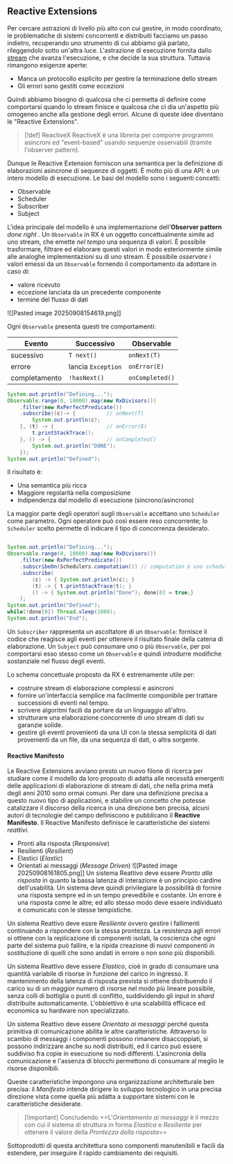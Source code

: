 ## Reactive Extensions
Per cercare astrazioni di livello più alto con cui gestire, in modo coordinato, le problematiche di sistemi concorrenti e distribuiti facciamo un passo indietro, recuperando uno strumento di cui abbiamo già parlato, rileggendolo sotto un'altra luce.
L'astrazione di esecuzione fornita dallo [stream](Stream%Paralleli) che avanza l'esecuzione, e che decide la sua struttura.
Tuttavia rimangono esigenze aperte:
- Manca un protocollo esplicito per gestire la terminazione dello stream
- Gli errori sono gestiti come eccezioni

Quindi abbiamo bisogno di qualcosa che ci permetta di definire come comportarsi quando lo stream finisce e qualcosa che ci dia un'aspetto più omogeneo anche alla gestione degli errori.
Alcune di queste idee diventano le "Reactive Extensions".
>[!def] ReactiveX
>ReactiveX è una libreria per comporre programmi asincroni ed "event-based" usando sequenze osservabili (tramite l'observer pattern).

Dunque le Reactive Extension forniscon una semantica per la definizione di elaborazioni asincrone di sequenze di oggetti.
È molto più di una API: è un intero modello di esecuzione.
Le basi del modello sono i seguenti concetti:
- Observable
- Scheduler
- Subscriber
- Subject

L'idea principale del modello è una implementazione dell'**Observer pattern** _done right_ .
Un `Observable` in RX è un oggetto concettualmente simile ad uno stream, che emette _nel tempo_ una sequenza di valori.
È possibile trasformare, filtrare ed elaborare questi valori in modo esteriormente simile alle analoghe implementazioni su di uno stream.
È possibile _osservare_ i valori emessi da un `Observable` fornendo il comportamento da adottare in caso di:
- valore ricevuto
- eccezione lanciata da un precedente componente
- termine del flusso di dati

![[Pasted image 20250908154619.png]]


Ogni `Observable` presenta questi tre comportamenti:

| Evento        | Successivo         | Observable      |
| ------------- | ------------------ | --------------- |
| sucessivo     | `T next()`         | `onNext(T)`     |
| errore        | lancia `Exception` | `onError(E)`    |
| completamento | `!hasNext()`       | `onCompleted()` |
```java
System.out.println("Defining...");
Observable.range(0, 10000).map(new RxDivisors())
	.filter(new RxPerfectPredicate())
	.subscribe((c)-> {          // onNext(T)
		System.out.println(c);
	}, (t) -> {                 // onError(E)
		t.printStackTrace();
	}, () -> {                  // onCompleted()
		System.out.println("DONE");
	});
System.out.println("Defined");
```

Il risultato è:
- Una semantica più ricca
- Maggiore regolarità nella composizione
- Indipendenza dal modello di esecuzione (sincrono/asincrono)

La maggior parte degli operatori sugli `Observable` accettano uno `Scheduler` come parametro.
Ogni operatore può così essere reso concorrente; lo `Scheduler` scelto permette di indicare il tipo di concorrenza desiderato.

```java title:Scheduler

System.out.println("Defining...");
Observable.range(0, 10000).map(new RxDivisors())
	.filter(new RxPerfectPredicate())
	.subscribeOn(Schedulers.computation()) // computation è uno scheduler adatto per compiti on alto blocking factor
	.subscribe(
		(c) -> { System.out.println(c); }
		(t) -> { t.printStackTrace(t); }
		() -> { System.out.println("Done"); done[0] = true;}
	);
System.out.println("Defined");
while(!done[0]) Thread.sleep(1000);
System.out.println("End");
```

Un `Subscriber` rappresenta un ascoltatore di un `Observable`: fornisce il codice che reagisce agli eventi per ottenere il risultato finale della catena di elaborazione.
Un `Subject` può consumare uno o più `Observable`, per poi comportarsi esso stesso come un `Observable` e quindi introdurre modifiche sostanziale nel flusso degli eventi.

Lo schema concettuale proposto da RX è estremamente utile per:
- costruire stream di elaborazione complessi e asincroni
- fornire un'interfaccia semplice ma facilmente componibile per trattare successioni di eventi nel tempo.
- scrivere algoritmi facili da portare da un linguaggio all'altro.
- strutturare una elaborazione concorrente di uno stream di dati su garanzie solide.
- gestire gli eventi provenienti da una UI con la stessa semplicità di dati provenienti da un file, da una sequenza di dati, o altra sorgente.

#### Reactive Manifesto
Le Reactive Extensions avviano presto un nuovo filone di ricerca per studiare come il modello da loro proposto di adatta alle necessità emergenti delle applicazioni di elaborazione di stream di dati, che nella prima metà degli anni 2010 sono ormai comuni.
Per dare una definizione precisa a questo nuovo tipo di applicazioni, e stabilire un concetto che potesse catalizzare il discorso della ricerca in una direzione ben precisa, alcuni autori di tecnologie del campo definiscono e pubblicano il **Reactive Manifesto**.
Il Reactive Manifesto definisce le caratteristiche dei sistemi _reattivi_.
- Pronti  alla risposta (_Responsive_)
- Resilienti (_Resilient_)
- Elastici (_Elastic_)
- Orientati ai messaggi (_Message Driven_)
![[Pasted image 20250908161805.png]]
Un sistema Reattivo deve essere _Pronto alla risposta_ in quanto la bassa latenza di interazione è un principio cardine dell'usabilità.
Un sistema deve quindi privilegiare la possibilità di fornire una risposta sempre ed in un tempo prevedibile e costante. Un errore è una risposta come le altre; ed allo stesso modo deve essere individuato e comunicato con le stesse tempistiche.

Un sistema Reattivo deve essre _Resiliente_ ovvero gestire i fallimenti continuando a rispondere con la stessa prontezza.
La resistenza agli errori si ottiene con la replicazione di componenti isolati, la coscienza che ogni parte del sistema può fallire, e la ripida creazione di nuovi componenti in sostituzione di quelli che sono andati in errore o non sono più disponibili.

Un sistema Reattivo deve essere _Elastico_, cioè in grado di consumare una quantità variabile di risorse in funzione del carico in ingresso.
Il mantenimento della latenza di risposta prevista si ottiene distribuendo il carico su di un maggior numero di risorse nel modo più lineare possibile, senza colli di bottiglia o punti di conflitto, suddividendo gli input in _shard_ distribuite automaticamente.
L'obbiettivo è una scalabilità efficace ed economica su hardware non specializzato.

Un sistema Reattivo deve essere _Orientato ai messaggi_ perché questa primitiva di comunicazione abilita le altre caratteristiche. 
Attraverso lo scambio di messaggi i componenti possono rimanere disaccoppiati, si possono indirizzare anche su nodi distribuiti, ed il carico può essere suddiviso fra copie in esecuzione su nodi differenti.
L'asincronia della comunicazione e l'assenza di blocchi permettono di consumare al meglio le risorse disponibili.

Queste caratteristiche impongono una organizzazione architetturale ben precisa: il _Manifesto_ intende dirigere lo sviluppo tecnologico in una precisa direzione vista come quella più adatta a supportare sistemi con le caratteristiche desiderate.

>[!important] Concludendo
==L'_Orientamento ai messaggi_ è il mezzo con cui il sistema di struttura in forma _Elastica_ e _Resiliente_ per ottenere il valore della _Prontezza della risposta_==

Sottoprodotti di questa architettura sono componenti manutenibili e facili da estendere, per inseguire il rapido cambiamento dei requisiti.